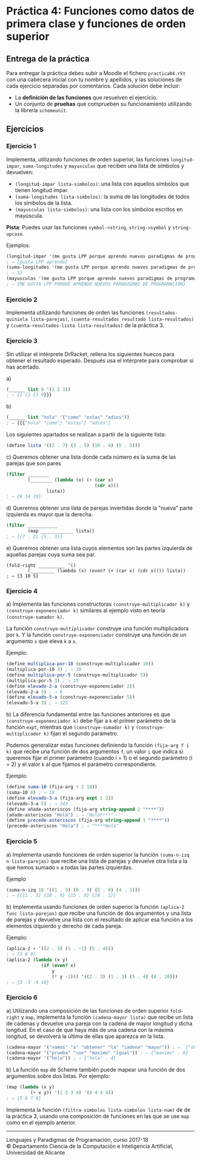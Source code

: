 # Práctica 4: Funciones como datos de primera clase y funciones de orden superior

## Entrega de la práctica

Para entregar la práctica debes subir a Moodle el fichero
`practica04.rkt` con una cabecera inicial con tu nombre y apellidos, y
las soluciones de cada ejercicio separadas por comentarios. Cada
solución debe incluir:

- La **definición de las funciones** que resuelven el ejercicio.
- Un conjunto de **pruebas** que comprueben su funcionamiento
  utilizando la librería `schemeunit`.
  

## Ejercicios

### Ejercicio 1 ###

Implementa, utilizando funciones de orden superior, las funciones
`longitud-impar`, `suma-longitudes` y `mayusculas` que reciben una
lista de símbolos y devuelven:

- `(longitud-impar lista-simbolos)`: una lista con aquellos símbolos
  que tienen longitud impar.
- `(suma-longitudes lista-simbolos)`: la suma de las longitudes
  de todos los símbolos de la lista.
- `(mayusculas lista-simbolos)`: una lista con los símbolos escritos
  en mayúscula.
  
**Pista**: Puedes usar las funciones `symbol->string`,
`string->symbol` y `string-upcase`.


Ejemplos:

```scheme
(longitud-impar '(me gusta LPP porque aprendo nuevos paradigmas de programación)) 
; ⇒ {gusta LPP aprendo}
(suma-longitudes '(me gusta LPP porque aprendo nuevos paradigmas de programación))
; ⇒ 53
(mayusculas '(me gusta LPP porque aprendo nuevos paradigmas de programación))
; ⇒ {ME GUSTA LPP PORQUE APRENDO NUEVOS PARADIGMAS DE PROGRAMACIÓN}
```


### Ejercicio 2 ###

Implementa utilizando funciones de orden las funciones
`(resultados‐quiniela lista‐parejas)`, `(cuenta-resultados resultado
lista-resultados)` y `(cuenta-resultados-lista lista-resultados)` de
la práctica 3.



### Ejercicio 3 ###

Sin utilizar el intérprete DrRacket, rellena los siguientes huecos
para obtener el resultado esperado. Después usa el intérprete para
comprobar si has acertado.

a)

```scheme 
(______ list 0 '(1 2 3))
; ⇒ {1 {2 {3 0}}}
```


b)

```scheme
(______ list "hola" '("como" "estas" "adios"))
; ⇒ {{{"hola" "como"} "estas"} "adios"}
```

Los siguientes apartados se realizan a partir de la siguiente lista:

```scheme
(define lista '((2 . 7) (3 . 5) (10 . 4) (5 . 5)))
```


c) Queremos obtener una lista donde cada número es la suma de las
parejas que son pares

```scheme
(filter ________
        (________ (lambda (x) (+ (car x)
                                 (cdr x)))
               lista))
; ⇒ {8 14 10}
```


d) Queremos obtener una lista de parejas invertidas donde la "nueva"
parte izquierda es mayor que la derecha.

```scheme
(filter ___________
        (map ____________ lista))
; ⇒ {{7 . 2} {5 . 3}}
```

e) Queremos obtener una lista cuyos elementos son las partes izquierda
de aquellas parejas cuya suma sea par.

```
(fold-right __________ '()
        (_________ (lambda (x) (even? (+ (car x) (cdr x)))) lista))
; ⇒ {3 10 5}
```



### Ejercicio 4 ###

a) Implementa las funciones constructoras `(construye-multiplicador k)` y
`(construye-exponenciador k)` similares al ejemplo visto en teoría
`(construye-sumador k)`.

La función `construye-multiplicador` construye una función multiplicadora
por `k`. Y la función `construye-exponenciador` construye una función de un
argumento `x` que eleva `k` a `x`.


Ejemplo:

```scheme
(define multiplica-por-10 (construye-multiplicador 10))
(multiplica-por-10 3) ; ⇒ 30
(define multiplica-por-5 (construye-multiplicador 5))
(multiplica-por-5 3) ; ⇒ 15
(define elevado-2-a (construye-exponenciador 2))
(elevado-2-a 3) ; ⇒ 8
(define elevado-5-a (construye-exponenciador 5))
(elevado-5-a 3) ; ⇒ 125
```


b) La diferencia fundamental entre las funciones anteriores es que
`(construye-exponenciador k)` debe fijar a `k` el primer parámetro de
la función `expt`, mientras que `(construye-sumador k)` y
`(construye-multiplicador k)` fijan el segundo parámetro.

Podemos generalizar estas funciones definiendo la función
`(fija-arg f i k)` que recibe una función de dos argumentos `f`, un
valor `i` que indica si queremos fijar el primer parámetro (cuando
i = 1) o el segundo parámetro (i = 2) y el valor `k` al que fijamos el
parámetro correspondiente.

Ejemplo:

```scheme
(define suma-10 (fija-arg + 2 10))
(suma-10 8) ; ⇒ 18
(define elevado-3-a (fija-arg expt 1 3))
(elevado-3-a 5) ; ⇒ 243
(define añade-asteriscos (fija-arg string-append 2 "****"))
(añade-asteriscos "Hola") ; ⇒ "Hola****"
(define precede-asteriscos (fija-arg string-append 1 "****"))
(precede-asteriscos "Hola") ; ⇒ "****Hola"
```

### Ejercicio 5 ###


a) Implementa usando funciones de orden superior la función `(suma-n-izq n
lista-parejas)` que recibe una lista de parejas y devuelve otra lista
a la que hemos sumado `n` a todas las partes izquierdas.

Ejemplo

```scheme
(suma-n-izq 10 '((1 . 3) (0 . 9) (5 . 8) (4 . 1)))
; ⇒ {{11 . 3} {10 . 9} {15 . 8} {14 . 1}}
```


b) Implementa usando funciones de orden superior la función `(aplica-2 func
lista-parejas)` que recibe una función de dos argumentos y una lista
de parejas y devuelve una lista con el resultado de aplicar esa
función a los elementos izquierdo y derecho de cada pareja.

Ejemplo:

```scheme
(aplica-2 + '((2 . 3) (1 . -1) (5 . 4)))
; ⇒ {5 0 9}
(aplica-2 (lambda (x y)
             (if (even? x)
                 y
                 (* y -1))) '((2 . 3) (1 . 3) (5 . 4) (8 . 10)))
; ⇒ {3 -3 -4 10}
```


### Ejercicio 6 ###

a) Utilizando una composición de las funciones de orden superior
`fold-right` y `map`, implementa la función `(cadena-mayor lista)` que
recibe un lista de cadenas y devuelve una pareja con la cadena de
mayor longitud y dicha longitud.  En el caso de que haya más de una
cadena con la máxima longitud, se devolverá la última de ellas que
aparezca en la lista.

```scheme
(cadena-mayor '("vamos" "a" "obtener" "la" "cadena" "mayor")) ; ⇒  {"obtener" . 7}  
(cadena-mayor '("prueba" "con" "maximo" "igual")) ; ⇒ {"maximo" . 6} 
(cadena-mayor '("hola")) ; ⇒ {"hola" . 4} 
``` 

b) La función `map` de Scheme también puede mapear una función de dos
argumentos sobre dos listas. Por ejemplo:

```scheme
(map (lambda (x y)
         (+ x y)) '(1 2 3 4) '(4 4 4 4))
; ⇒ {5 6 7 8}
```

Implementa la función `(filtra-simbolos lista-simbolos lista-num)` de
de la práctica 3, usando una composición de funciones en las que se
use `map` como en el ejemplo anterior.


----

Lenguajes y Paradigmas de Programación, curso 2017-18  
© Departamento Ciencia de la Computación e Inteligencia Artificial, Universidad de Alicante
